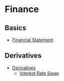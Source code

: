 # Finance

## Basics
* [Financial Statement](./financial_statement.md)

## Derivatives
* [Derivatives](derivatives/derivatives.md)
  * [Interest Rate Swap](derivatives/interest_rate_swap.md)